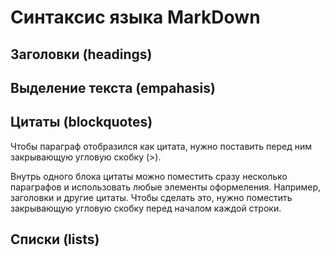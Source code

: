 # Синтаксис языка MarkDown

## Заголовки (headings)



## Выделение текстa (empahasis)



## Цитаты (blockquotes)

Чтобы параграф отобразился как цитата, нужно поставить перед ним закрывающую угловую скобку (>).

Внутрь одного блока цитаты можно поместить сразу несколько параграфов и использовать любые элементы оформеления. Например, заголовки и другие цитаты.
Чтобы сделать это, нужно поместить закрывающую угловую скобку перед началом каждой строки.

## Списки (lists)